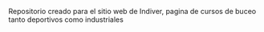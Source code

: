 Repositorio creado para el sitio web de Indiver, pagina de cursos de buceo tanto deportivos como industriales

